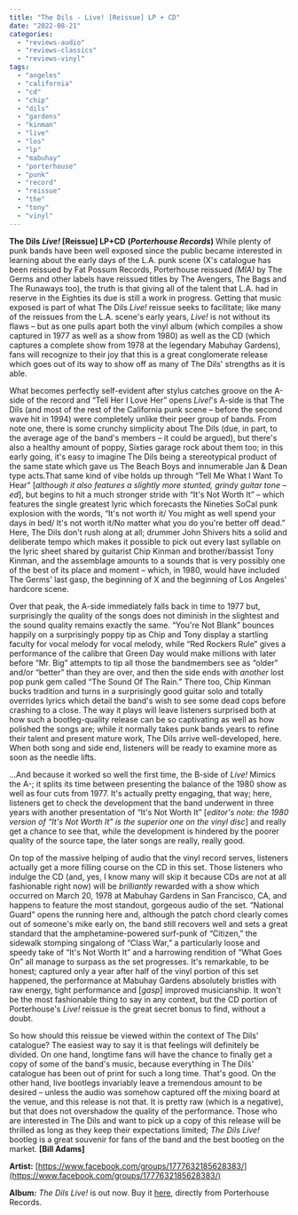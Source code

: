```yaml
---
title: "The Dils - Live! [Reissue] LP + CD"
date: "2022-08-21"
categories: 
  - "reviews-audio"
  - "reviews-classics"
  - "reviews-vinyl"
tags: 
  - "angeles"
  - "california"
  - "cd"
  - "chip"
  - "dils"
  - "gardens"
  - "kinman"
  - "live"
  - "los"
  - "lp"
  - "mabuhay"
  - "porterhouse"
  - "punk"
  - "record"
  - "reissue"
  - "the"
  - "tony"
  - "vinyl"
---
```


**The Dils** **_Live!_ \[Reissue\] LP+CD** **(_Porterhouse Records_)** While plenty of punk bands have been well exposed since the public became interested in learning about the early days of the L.A. punk scene (X's catalogue has been reissued by Fat Possum Records, Porterhouse reissued _(MIA)_ by The Germs and other labels have reissued titles by The Avengers, The Bags and The Runaways too), the truth is that giving all of the talent that L.A. had in reserve in the Eighties its due is still a work in progress. Getting that music exposed is part of what The Dils _Live!_ reissue seeks to facilitate; like many of the reissues from the L.A. scene's early years, _Live!_ is not without its flaws – but as one pulls apart both the vinyl album (which compiles a show captured in 1977 as well as a show from 1980) as well as the CD (which captures a complete show from 1978 at the legendary Mabuhay Gardens), fans will recognize to their joy that this is a great conglomerate release which goes out of its way to show off as many of The Dils' strengths as it is able.

What becomes perfectly self-evident after stylus catches groove on the A-side of the record and “Tell Her I Love Her” opens _Live!_'s A-side is that The Dils (and most of the rest of the California punk scene – before the second wave hit in 1994) were completely unlike their peer group of bands. From note one, there is some crunchy simplicity about The Dils (due, in part, to the average age of the band's members – it could be argued), but there's also a healthy amount of poppy, Sixties garage rock about them too; in this early going, it's easy to imagine The Dils being a stereotypical product of the same state which gave us The Beach Boys and innumerable Jan & Dean type acts.That same kind of vibe holds up through “Tell Me What I Want To Hear” \[_although it also features a slightly more stunted, grindy guitar tone –ed_\], but begins to hit a much stronger stride with “It's Not Worth It” – which features the single greatest lyric which forecasts the Nineties SoCal punk explosion with the words, “It's not worth it/ You might as well spend your days in bed/ It's not worth it/No matter what you do you're better off dead.” Here, The Dils don't rush along at all; drummer John Shivers hits a solid and deliberate tempo which makes it possible to pick out every last syllable on the lyric sheet shared by guitarist Chip Kinman and brother/bassist Tony Kinman, and the assemblage amounts to a sounds that is very possibly one of the best of its place and moment – which, in 1980, would have included The Germs' last gasp, the beginning of X and the beginning of Los Angeles' hardcore scene.

Over that peak, the A-side immediately falls back in time to 1977 but, surprisingly the quality of the songs does not diminish in the slightest and the sound quality remains exactly the same. “You're Not Blank” bounces happily on a surprisingly poppy tip as Chip and Tony display a startling faculty for vocal melody for vocal melody, while “Red Rockers Rule” gives a performance of the calibre that Green Day would make millions with later before “Mr. Big” attempts to tip all those the bandmembers see as “older” and/or “better” than they are over, and then the side ends with _another_ lost pop punk gem called “The Sound Of The Rain.” There too, Chip Kinman bucks tradition and turns in a surprisingly good guitar solo and totally overrides lyrics which detail the band's wish to see some dead cops before crashing to a close. The way it plays will leave listeners surprised both at how such a bootleg-quality release can be so captivating as well as how polished the songs are; while it normally takes punk bands years to refine their talent and present mature work, The Dils arrive well-developed, here. When both song and side end, listeners will be ready to examine more as soon as the needle lifts.

...And because it worked so well the first time, the B-side of _Live!_ Mimics the A-; it splits its time between presenting the balance of the 1980 show as well as four cuts from 1977. It's actually pretty engaging, that way; here, listeners get to check the development that the band underwent in three years with another presentation of “It's Not Worth It” \[_editor's note: the 1980 version of “It's Not Worth It” is the superior one on the vinyl disc_\] and really get a chance to see that, while the development is hindered by the poorer quality of the source tape, the later songs are really, really good.

On top of the massive helping of audio that the vinyl record serves, listeners actually get a more filling course on the CD in this set. Those listeners who indulge the CD (and, yes, I know many will skip it because CDs are not at all fashionable right now) will be _brilliantly_ rewarded with a show which occurred on March 20, 1978 at Mabuhay Gardens in San Francisco, CA, and happens to feature the most standout, gorgeous audio of the set. “National Guard” opens the running here and, although the patch chord clearly comes out of someone's mike early on, the band still recovers well and sets a great standard that the amphetamine-powered surf-punk of “Citizen,” the sidewalk stomping singalong of “Class War,” a particularly loose and speedy take of “It's Not Worth It” and a harrowing rendition of “What Goes On” all manage to surpass as the set progresses. It's remarkable, to be honest; captured only a year after half of the vinyl portion of this set happened, the performance at Mabuhay Gardens absolutely bristles with raw energy, tight performance and \[_gasp_\] improved musicianship. It won't be the most fashionable thing to say in any context, but the CD portion of Porterhouse's _Live!_ reissue is the great secret bonus to find, without a doubt.

So how should this reissue be viewed within the context of The Dils' catalogue? The easiest way to say it is that feelings will definitely be divided. On one hand, longtime fans will have the chance to finally get a copy of some of the band's music, because everything in The Dils' catalogue has been out of print for such a long time. That's good. On the other hand, live bootlegs invariably leave a tremendous amount to be desired – unless the audio was somehow captured off the mixing board at the venue, and this release is not that. It is pretty raw (which is a negative), but that does not overshadow the quality of the performance. Those who are interested in The Dils and want to pick up a copy of this release will be thrilled as long as they keep their expectations limited; _The Dils Live!_ bootleg is a great souvenir for fans of the band and the best bootleg on the market. **\[Bill Adams\]**

**Artist:** [https://www.facebook.com/groups/1777632185628383/](https://www.facebook.com/groups/1777632185628383/)

**Album:** _The Dils Live!_ is out now. Buy it [here](https://www.porterhouserecords.com/store/theDils/live.html), directly from Porterhouse Records.
